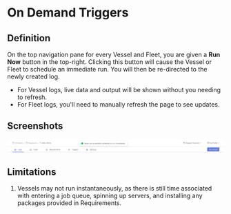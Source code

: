 # On Demand Triggers

## Definition

On the top navigation pane for every Vessel and Fleet, you are given a **Run Now** button in the top-right. Clicking this button will cause the Vessel or Fleet to schedule an immediate run. You will then be re-directed to the newly created log. 

* For Vessel logs, live data and output will be shown without you needing to refresh.
* For Fleet logs, you'll need to manually refresh the page to see updates.

## Screenshots

![Running your Vessel On Demand](../../.gitbook/assets/image%20%2854%29.png)

## Limitations

1. Vessels may not run instantaneously, as there is still time associated with entering a job queue, spinning up servers, and installing any packages provided in Requirements.

